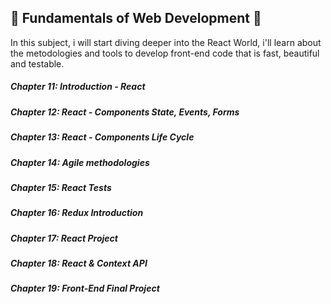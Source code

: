 ## :rocket: Fundamentals of Web Development :rocket:

In this subject, i will start diving deeper into the React World, i'll learn about the metodologies and tools to develop front-end code that is fast, beautiful and testable.

##### Chapter 11: Introduction - React

##### Chapter 12: React - Components State, Events, Forms

##### Chapter 13: React - Components Life Cycle

##### Chapter 14: Agile methodologies

##### Chapter 15: React Tests

##### Chapter 16: Redux Introduction

##### Chapter 17: React Project

##### Chapter 18: React & Context API

##### Chapter 19: Front-End Final Project

